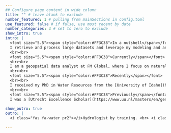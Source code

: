 ```yaml
---
## Configure page content in wide column
title: "" # leave blank to exclude
number_featured: 1 # pulling from mainSections in config.toml
use_featured: false # if false, use most recent by date
number_categories: 3 # set to zero to exclude
show_intro: true
intro: |
  <font size="5.5"><span style="color:#FF3C38">In a nutshell</span></font><br><br>
  I retrieve and process large datasets and leverage my modeling and analytical skills to generate insights from complex geospatial and environmental datasets to inform strategies for addressing climate risks.
  <br><br>
  <font size="5.5"><span style="color:#FF3C38">Currently</span></font>
  <br><br>
  I am a geospatial data analyst at FM Global, where I focus on natural hazards related geospatial data engineering and ETL tasks to provide comprehensive and practical solutions to business challenges. As a post-doctoral researcher at the [University of Idaho](https://www.uidaho.edu/) I develop automated reporting products and decision support tools for informing post-wildfire risks and management decisions.  
  <br><br>
  <font size="5.5"><span style="color:#FF3C38">Recently</span></font>
  <br><br>
  I received my PhD in Water Resources from the [University of Idaho](https://www.uidaho.edu/). As a part of [Dr. Erin Brooks'](https://www.uidaho.edu/cals/soil-and-water-systems/our-people/erin-brooks) research group my work focused on improving the understanding of the implications of various land management strategies on water quality by employing hydrology and water resources models along with large geospatial datasets. Here, I also built data-driven tools to inform strategies targeted at addressing climate risks and supporting environmental management-related decision-making. 
  <br><br>
  <font size="5.5"><span style="color:#FF3C38">Previously</span></font><br><br>
  I was a [Utrecht Excellence Scholar](https://www.uu.nl/masters/en/general-information/international-students/financial-matters/grants-and-scholarships/utrecht-excellence-scholarships) at the [Utrecht University](https://www.uu.nl/en) in the Netherlands. There I employed the next generation global hydrology and water resources model (PCR-GLOBWB) along with various remote sensing products to derive water management insights in some of the most water stressed regions of the world.
  
show_outro: true
outro: |
  <i class="fas fa-water pr2"></i>Hydrologist by training. <br> <i class="fas fa-lightbulb pr2"></i>Curious about all intersections of water, data and society.
  
---
```


